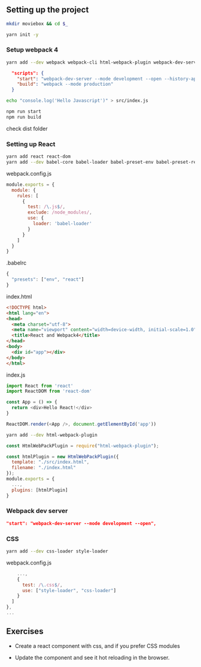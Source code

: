 ## Setting up the project

```bash
mkdir moviebox && cd $_

yarn init -y
```

### Setup webpack 4

```bash
yarn add --dev webpack webpack-cli html-webpack-plugin webpack-dev-server
```

```json
  "scripts": {
    "start": "webpack-dev-server --mode development --open --history-api-fallback",
    "build": "webpack --mode production"
  }
```

```bash
echo "console.log('Hello Javascript')" > src/index.js
```

```bash
npm run start
npm run build
```

check dist folder

### Setting up React

```bash
yarn add react react-dom
yarn add --dev babel-core babel-loader babel-preset-env babel-preset-react
```

webpack.config.js

```js
module.exports = {
  module: {
    rules: [
      {
        test: /\.js$/,
        exclude: /node_modules/,
        use: {
          loader: 'babel-loader'
        }
      }
    ]
  }
}
```

.babelrc

```js
{
  "presets": ["env", "react"]
}
```

index.html

```html
<!DOCTYPE html>
<html lang="en">
<head>
  <meta charset="utf-8">
  <meta name="viewport" content="width=device-width, initial-scale=1.0">
  <title>React and Webpack4</title>
</head>
<body>
  <div id="app"></div>
</body>
</html>
```

index.js

```js
import React from 'react'
import ReactDOM from 'react-dom'

const App = () => {
  return <div>Hello React!</div>
}

ReactDOM.render(<App />, document.getElementById('app'))
```

```bash
yarn add --dev html-webpack-plugin
```

```js
const HtmlWebPackPlugin = require("html-webpack-plugin");

const htmlPlugin = new HtmlWebPackPlugin({
  template: "./src/index.html",
  filename: "./index.html"
});
module.exports = {
  ...,
  plugins: [htmlPlugin]
}
```

### Webpack dev server

```json
"start": "webpack-dev-server --mode development --open",
```

### CSS

```bash
yarn add --dev css-loader style-loader
```

webpack.config.js

```js
    ...,
    {
      test: /\.css$/,
      use: ["style-loader", "css-loader"]
    }
  ]
},
...
```

## Exercises

- Create a react component with css, and if you prefer CSS modules

- Update the component and see it hot reloading in the browser.
